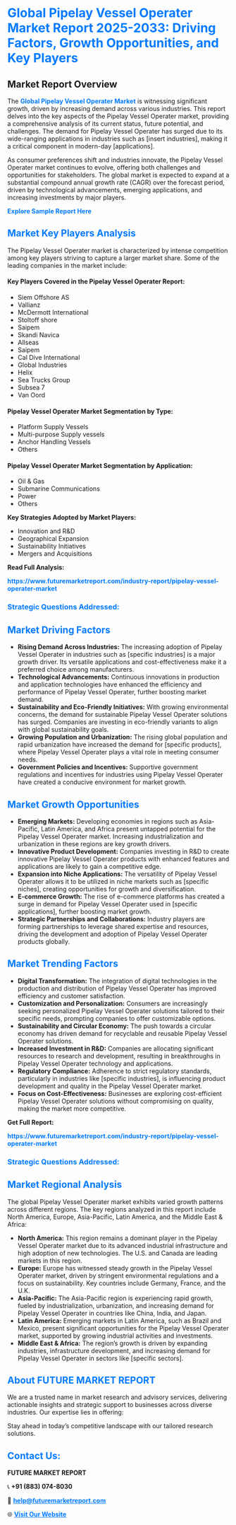 <h1 style="color: #007BFF;">Global Pipelay Vessel Operater Market Report 2025-2033: Driving Factors, Growth Opportunities, and Key Players</h1>

<section id="overview">
<h2>Market Report Overview</h2>
<p>The <a href="https://www.futuremarketreport.com/industry-report/pipelay-vessel-operater-market" style="color: #007BFF; text-decoration: none;"><strong>Global Pipelay Vessel Operater Market</strong></a> is witnessing significant growth, driven by increasing demand across various industries. This report delves into the key aspects of the Pipelay Vessel Operater market, providing a comprehensive analysis of its current status, future potential, and challenges. The demand for Pipelay Vessel Operater has surged due to its wide-ranging applications in industries such as [insert industries], making it a critical component in modern-day [applications].</p>
<p>As consumer preferences shift and industries innovate, the Pipelay Vessel Operater market continues to evolve, offering both challenges and opportunities for stakeholders. The global market is expected to expand at a substantial compound annual growth rate (CAGR) over the forecast period, driven by technological advancements, emerging applications, and increasing investments by major players.</p>
</section>

<section id="overview">
<p><a href="https://www.futuremarketreport.com/request-sample/reportId=31892" style="color: #007BFF; text-decoration: none;"><strong>Explore Sample Report Here</strong></a></p>
</section>

<section id="key-players">
<h2 style="color: #007BFF;">Market Key Players Analysis</h2>
<p>The Pipelay Vessel Operater market is characterized by intense competition among key players striving to capture a larger market share. Some of the leading companies in the market include:</p>
<h4>Key Players Covered in the Pipelay Vessel Operater Report:</h4>
<ul><li>Siem Offshore AS</li><li>Vallianz</li><li>McDermott International</li><li>Stoltoff shore</li><li>Saipem</li><li>Skandi Navica</li><li>Allseas</li><li>Saipem</li><li>Cal Dive International</li><li>Global Industries</li><li>Helix</li><li>Sea Trucks Group</li><li>Subsea 7</li><li>Van Oord</li></ul>
<h4>Pipelay Vessel Operater Market Segmentation by Type:</h4>
<ul><li>Platform Supply Vessels</li><li>Multi-purpose Supply vessels</li><li>Anchor Handling Vessels</li><li>Others</li></ul>

<h4>Pipelay Vessel Operater Market Segmentation by Application:</h4>
<ul><li>Oil &amp; Gas</li><li>Submarine Communications</li><li>Power</li><li>Others</li></ul>
<p><strong>Key Strategies Adopted by Market Players:</strong></p>
<ul>
<li>Innovation and R&D</li>
<li>Geographical Expansion</li>
<li>Sustainability Initiatives</li>
<li>Mergers and Acquisitions</li>
</ul>
</section>

<section>
<p><strong>Read Full Analysis: </strong></p><a href="https://www.futuremarketreport.com/industry-report/pipelay-vessel-operater-market" style="color: #007BFF; text-decoration: none;"><strong>https://www.futuremarketreport.com/industry-report/pipelay-vessel-operater-market</strong></a>
<h3 style="color: #007BFF;">Strategic Questions Addressed:</h3>
</section>

<section id="driving-factors">
<h2 style="color: #007BFF;">Market Driving Factors</h2>
<ul>
<li><strong>Rising Demand Across Industries:</strong> The increasing adoption of Pipelay Vessel Operater in industries such as [specific industries] is a major growth driver. Its versatile applications and cost-effectiveness make it a preferred choice among manufacturers.</li>
<li><strong>Technological Advancements:</strong> Continuous innovations in production and application technologies have enhanced the efficiency and performance of Pipelay Vessel Operater, further boosting market demand.</li>
<li><strong>Sustainability and Eco-Friendly Initiatives:</strong> With growing environmental concerns, the demand for sustainable Pipelay Vessel Operater solutions has surged. Companies are investing in eco-friendly variants to align with global sustainability goals.</li>
<li><strong>Growing Population and Urbanization:</strong> The rising global population and rapid urbanization have increased the demand for [specific products], where Pipelay Vessel Operater plays a vital role in meeting consumer needs.</li>
<li><strong>Government Policies and Incentives:</strong> Supportive government regulations and incentives for industries using Pipelay Vessel Operater have created a conducive environment for market growth.</li>
</ul>
</section>

<section id="growth-opportunities">
<h2 style="color: #007BFF;">Market Growth Opportunities</h2>
<ul>
<li><strong>Emerging Markets:</strong> Developing economies in regions such as Asia-Pacific, Latin America, and Africa present untapped potential for the Pipelay Vessel Operater market. Increasing industrialization and urbanization in these regions are key growth drivers.</li>
<li><strong>Innovative Product Development:</strong> Companies investing in R&D to create innovative Pipelay Vessel Operater products with enhanced features and applications are likely to gain a competitive edge.</li>
<li><strong>Expansion into Niche Applications:</strong> The versatility of Pipelay Vessel Operater allows it to be utilized in niche markets such as [specific niches], creating opportunities for growth and diversification.</li>
<li><strong>E-commerce Growth:</strong> The rise of e-commerce platforms has created a surge in demand for Pipelay Vessel Operater used in [specific applications], further boosting market growth.</li>
<li><strong>Strategic Partnerships and Collaborations:</strong> Industry players are forming partnerships to leverage shared expertise and resources, driving the development and adoption of Pipelay Vessel Operater products globally.</li>
</ul>
</section>

<section id="trending-factors">
<h2 style="color: #007BFF;">Market Trending Factors</h2>
<ul>
<li><strong>Digital Transformation:</strong> The integration of digital technologies in the production and distribution of Pipelay Vessel Operater has improved efficiency and customer satisfaction.</li>
<li><strong>Customization and Personalization:</strong> Consumers are increasingly seeking personalized Pipelay Vessel Operater solutions tailored to their specific needs, prompting companies to offer customizable options.</li>
<li><strong>Sustainability and Circular Economy:</strong> The push towards a circular economy has driven demand for recyclable and reusable Pipelay Vessel Operater solutions.</li>
<li><strong>Increased Investment in R&D:</strong> Companies are allocating significant resources to research and development, resulting in breakthroughs in Pipelay Vessel Operater technology and applications.</li>
<li><strong>Regulatory Compliance:</strong> Adherence to strict regulatory standards, particularly in industries like [specific industries], is influencing product development and quality in the Pipelay Vessel Operater market.</li>
<li><strong>Focus on Cost-Effectiveness:</strong> Businesses are exploring cost-efficient Pipelay Vessel Operater solutions without compromising on quality, making the market more competitive.</li>
</ul>
</section>

<section>
<p><strong>Get Full Report: </strong></p><a href="https://www.futuremarketreport.com/industry-report/pipelay-vessel-operater-market" style="color: #007BFF; text-decoration: none;"><strong>https://www.futuremarketreport.com/industry-report/pipelay-vessel-operater-market</strong></a>
<h3 style="color: #007BFF;">Strategic Questions Addressed:</h3>
</section>


<section id="regional-analysis">
<h2 style="color: #007BFF;">Market Regional Analysis</h2>
<p>The global Pipelay Vessel Operater market exhibits varied growth patterns across different regions. The key regions analyzed in this report include North America, Europe, Asia-Pacific, Latin America, and the Middle East & Africa:</p>
<ul>
<li><strong>North America:</strong> This region remains a dominant player in the Pipelay Vessel Operater market due to its advanced industrial infrastructure and high adoption of new technologies. The U.S. and Canada are leading markets in this region.</li>
<li><strong>Europe:</strong> Europe has witnessed steady growth in the Pipelay Vessel Operater market, driven by stringent environmental regulations and a focus on sustainability. Key countries include Germany, France, and the U.K.</li>
<li><strong>Asia-Pacific:</strong> The Asia-Pacific region is experiencing rapid growth, fueled by industrialization, urbanization, and increasing demand for Pipelay Vessel Operater in countries like China, India, and Japan.</li>
<li><strong>Latin America:</strong> Emerging markets in Latin America, such as Brazil and Mexico, present significant opportunities for the Pipelay Vessel Operater market, supported by growing industrial activities and investments.</li>
<li><strong>Middle East & Africa:</strong> The region’s growth is driven by expanding industries, infrastructure development, and increasing demand for Pipelay Vessel Operater in sectors like [specific sectors].</li>
</ul>
</section>

<footer>
<h2 style="color: #007BFF;">About FUTURE MARKET REPORT</h2>
<p>We are a trusted name in market research and advisory services, delivering actionable insights and strategic support to businesses across diverse industries. Our expertise lies in offering:</p>

<p>Stay ahead in today’s competitive landscape with our tailored research solutions.</p>

<h2 style="color: #007BFF;">Contact Us:</h2>
<p><strong>FUTURE MARKET REPORT</strong></p>
<p>📞 <strong>+91 (883) 074-8030</strong></p>
<p>📧 <strong><a href="mailto:help@futuremarketreport.com" style="color: #007BFF;">help@futuremarketreport.com</a></strong></p>
<p>🌐 <strong><a href="https://www.futuremarketreport.com/" style="color: #007BFF;">Visit Our Website</a></strong></p>
</footer>